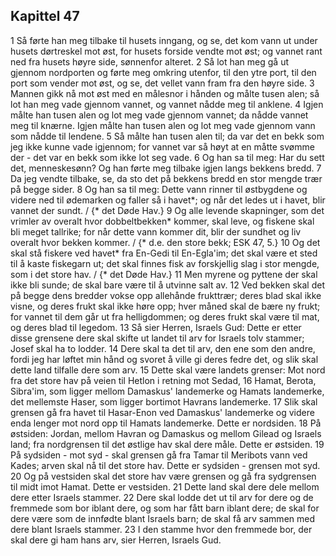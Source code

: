 ## Kapittel 47

1 Så førte han meg tilbake til husets inngang, og se, det kom vann ut under husets dørtreskel mot øst, for husets forside vendte mot øst; og vannet rant ned fra husets høyre side, sønnenfor alteret.
2 Så lot han meg gå ut gjennom nordporten og førte meg omkring utenfor, til den ytre port, til den port som vender mot øst, og se, det vellet vann fram fra den høyre side.
3 Mannen gikk nå mot øst med en målesnor i hånden og målte tusen alen; så lot han meg vade gjennom vannet, og vannet nådde meg til anklene.
4 Igjen målte han tusen alen og lot meg vade gjennom vannet; da nådde vannet meg til knærne. Igjen målte han tusen alen og lot meg vade gjennom vann som nådde til lendene.
5 Så målte han tusen alen til; da var det en bekk som jeg ikke kunne vade igjennom; for vannet var så høyt at en måtte svømme der - det var en bekk som ikke lot seg vade.
6 Og han sa til meg: Har du sett det, menneskesønn? Og han førte meg tilbake igjen langs bekkens bredd.
7 Da jeg vendte tilbake, se, da sto det på bekkens bredd en stor mengde trær på begge sider.
8 Og han sa til meg: Dette vann rinner til østbygdene og videre ned til ødemarken og faller så i havet*; og når det ledes ut i havet, blir vannet der sundt. / {* det Døde Hav.}
9 Og alle levende skapninger, som det vrimler av overalt hvor dobbeltbekken* kommer, skal leve, og fiskene skal bli meget tallrike; for når dette vann kommer dit, blir der sundhet og liv overalt hvor bekken kommer. / {* d.e. den store bekk; ESK 47, 5.}
10 Og det skal stå fiskere ved havet* fra En-Gedi til En-Egla'im; det skal være et sted til å kaste fiskegarn ut; det skal finnes fisk av forskjellig slag i stor mengde, som i det store hav. / {* det Døde Hav.}
11 Men myrene og pyttene der skal ikke bli sunde; de skal bare være til å utvinne salt av.
12 Ved bekken skal det på begge dens bredder vokse opp allehånde frukttrær; deres blad skal ikke visne, og deres frukt skal ikke høre opp; hver måned skal de bære ny frukt; for vannet til dem går ut fra helligdommen; og deres frukt skal være til mat, og deres blad til legedom.
13 Så sier Herren, Israels Gud: Dette er etter disse grensene dere skal skifte ut landet til arv for Israels tolv stammer; Josef skal ha to lodder.
14 Dere skal ta det til arv, den ene som den andre, fordi jeg har løftet min hånd og svoret å ville gi deres fedre det, og slik skal dette land tilfalle dere som arv.
15 Dette skal være landets grenser: Mot nord fra det store hav på veien til Hetlon i retning mot Sedad,
16 Hamat, Berota, Sibra'im, som ligger mellom Damaskus' landemerke og Hamats landemerke, det mellemste Haser, som ligger bortimot Havrans landemerke.
17 Slik skal grensen gå fra havet til Hasar-Enon ved Damaskus' landemerke og videre enda lenger mot nord opp til Hamats landemerke. Dette er nordsiden.
18 På østsiden: Jordan, mellom Havran og Damaskus og mellom Gilead og Israels land; fra nordgrensen til det østlige hav skal dere måle. Dette er østsiden.
19 På sydsiden - mot syd - skal grensen gå fra Tamar til Meribots vann ved Kades; arven skal nå til det store hav. Dette er sydsiden - grensen mot syd.
20 Og på vestsiden skal det store hav være grensen og gå fra sydgrensen til midt imot Hamat. Dette er vestsiden.
21 Dette land skal dere dele mellom dere etter Israels stammer.
22 Dere skal lodde det ut til arv for dere og de fremmede som bor iblant dere, og som har fått barn iblant dere; de skal for dere være som de innfødte blant Israels barn; de skal få arv sammen med dere blant Israels stammer.
23 I den stamme hvor den fremmede bor, der skal dere gi ham hans arv, sier Herren, Israels Gud.
